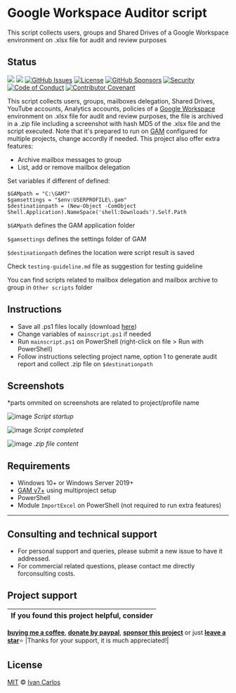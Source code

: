 # Google Workspace Auditor script
This script collects users, groups and Shared Drives of a Google Workspace environment on .xlsx file for audit and review purposes

## Status
<a target="_blank" href="./"><img src="https://img.shields.io/github/stars/ivancarlosti/gwauditor?style=flat" /></a>
<a target="_blank" href="./"><img src="https://img.shields.io/github/last-commit/ivancarlosti/gwauditor" /></a>
[![GitHub Issues](https://img.shields.io/github/issues/ivancarlosti/gwauditor)](https://github.com/ivancarlosti/gwauditor/issues)
[![License](https://img.shields.io/github/license/ivancarlosti/gwauditor)](LICENSE)
[![GitHub Sponsors](https://img.shields.io/github/sponsors/ivancarlosti?label=GitHub%20Sponsors)][sponsor]
[![Security](https://img.shields.io/badge/Security-View%20Here-blue)](https://github.com/ivancarlosti/gwauditor/security)
[![Code of Conduct](https://img.shields.io/badge/Code%20of%20Conduct-View%20Here-purple)](https://github.com/ivancarlosti/gwauditor/CODE_OF_CONDUCT.md)
[![Contributor Covenant](https://img.shields.io/badge/Code%20of%20Conduct-1.4-4baaaa)](https://github.com/ivancarlosti/gwauditor/CODE_OF_CONDUCT.md)

This script collects users, groups, mailboxes delegation, Shared Drives, YouTube accounts, Analytics accounts, policies of a [Google Workspace](https://workspace.google.com/) environment on .xlsx file for audit and review purposes, the file is archived in a .zip file including a screenshot with hash MD5 of the .xlsx file and the script executed. Note that it's prepared to run on [GAM](https://github.com/GAM-team/GAM/) configured for multiple projects, change accordly if needed. This project also offer extra features:
- Archive mailbox messages to group
- List, add or remove mailbox delegation

Set variables if different of defined:
```
$GAMpath = "C:\GAM7"
$gamsettings = "$env:USERPROFILE\.gam"
$destinationpath = (New-Object -ComObject Shell.Application).NameSpace('shell:Downloads').Self.Path
```

`$GAMpath` defines the GAM application folder

`$gamsettings` defines the settings folder of GAM

`$destinationpath` defines the location were script result is saved

Check `testing-guideline.md` file as suggestion for testing guideline

You can find scripts related to mailbox delegation and mailbox archive to group in `Other scripts` folder

## Instructions
* Save all .ps1 files locally (download [here](https://github.com/ivancarlosti/gwauditor/zipball/master))
* Change variables of `mainscript.ps1` if needed
* Run `mainscript.ps1` on PowerShell (right-click on file > Run with PowerShell)
* Follow instructions selecting project name, option 1 to generate audit report and collect .zip file on `$destinationpath`

## Screenshots
*parts ommited on screenshots are related to project/profile name

![image](https://github.com/user-attachments/assets/489b37e0-c042-4df2-9ac9-4f5871a8d95f)
*Script startup*

![image](https://github.com/user-attachments/assets/08cb9aab-cb7a-4444-bf1e-f32a518ba190)
*Script completed*

![image](https://github.com/user-attachments/assets/6d642c0c-dfd8-4810-b674-6280b81857ce)
*.zip file content*

## Requirements
* Windows 10+ or Windows Server 2019+
* [GAM v7+](https://github.com/GAM-team/GAM/) using multiproject setup 
* PowerShell
* Module `ImportExcel` on PowerShell (not required to run extra features)

---

## Consulting and technical support
* For personal support and queries, please submit a new issue to have it addressed.
* For commercial related questions, please contact me directly forconsulting costs. 

## Project support
| If you found this project helpful, consider |
| :---: |
[**buying me a coffee**][buymeacoffee], [**donate by paypal**][paypal], [**sponsor this project**][sponsor] or just [**leave a star**](../..)⭐
|Thanks for your support, it is much appreciated!|

## License
[MIT](LICENSE) © [Ivan Carlos][ivancarlos]

[cc]: https://docs.github.com/en/communities/setting-up-your-project-for-healthy-contributions/adding-a-code-of-conduct-to-your-project
[contributing]: https://docs.github.com/en/articles/setting-guidelines-for-repository-contributors
[security]: https://docs.github.com/en/code-security/getting-started/adding-a-security-policy-to-your-repository
[support]: https://docs.github.com/en/articles/adding-support-resources-to-your-project
[it]: https://docs.github.com/en/communities/using-templates-to-encourage-useful-issues-and-pull-requests/configuring-issue-templates-for-your-repository#configuring-the-template-chooser
[prt]: https://docs.github.com/en/communities/using-templates-to-encourage-useful-issues-and-pull-requests/creating-a-pull-request-template-for-your-repository
[funding]: https://docs.github.com/en/articles/displaying-a-sponsor-button-in-your-repository
[ivancarlos]: https://ivancarlos.me
[buymeacoffee]: https://www.buymeacoffee.com/ivancarlos
[paypal]: https://icc.gg/donate
[sponsor]: https://github.com/sponsors/ivancarlosti
